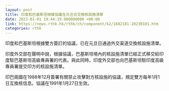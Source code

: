 ```yaml
---
layout: post
title: 印度和巴基斯坦根據協議在元旦日交換核設施清單
date: 2023-01-01 19:44:19.000000000 +08:00
link: https://news.rthk.hk/rthk/ch/component/k2/1682181-20230101.htm
categories: rthk
---
```


印度和巴基斯坦根據雙方簽訂的協議，已在元旦日通過外交渠道交換核設施清單。

印度外交部在聲明中說，根據協議，巴基斯坦境內的核設施清單已經正式移交給印度駐巴基斯坦高級專員署的代表。與此同時，印度外交部也向巴基斯坦駐印度高級專員署提交印方的核設施清單。

印巴兩國在1988年12月簽署有關禁止攻擊對方核設施的協議，規定雙方每年1月1日互換核信息。協議在1991年1月27日生效。
